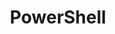 ---
title: PowerShell
crosslinks:
- sysadmin
- xkcd
- SQLServer
- regex
- servicenow
- SQ9TYy
- usefulscripts
- Batch
- Windows10
- programming
- talesfromtechsupport
- kodi
- exchangeserver
- qnap
- discordapp
- csharp
- lightingdesign
- applescript
- Splunk
- Guildwars2
---